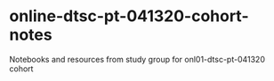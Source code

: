 # online-dtsc-pt-041320-cohort-notes
 Notebooks and resources from study group for onl01-dtsc-pt-041320 cohort
